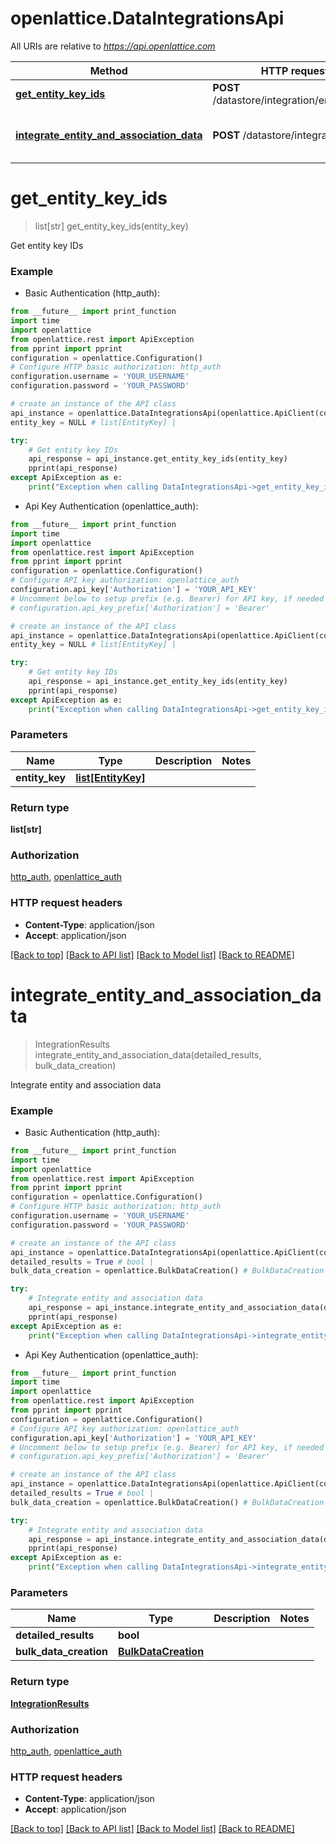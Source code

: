 # openlattice.DataIntegrationsApi

All URIs are relative to *https://api.openlattice.com*

Method | HTTP request | Description
------------- | ------------- | -------------
[**get_entity_key_ids**](DataIntegrationsApi.md#get_entity_key_ids) | **POST** /datastore/integration/entityKeyIds | Get entity key IDs
[**integrate_entity_and_association_data**](DataIntegrationsApi.md#integrate_entity_and_association_data) | **POST** /datastore/integration | Integrate entity and association data


# **get_entity_key_ids**
> list[str] get_entity_key_ids(entity_key)

Get entity key IDs

### Example

* Basic Authentication (http_auth): 
```python
from __future__ import print_function
import time
import openlattice
from openlattice.rest import ApiException
from pprint import pprint
configuration = openlattice.Configuration()
# Configure HTTP basic authorization: http_auth
configuration.username = 'YOUR_USERNAME'
configuration.password = 'YOUR_PASSWORD'

# create an instance of the API class
api_instance = openlattice.DataIntegrationsApi(openlattice.ApiClient(configuration))
entity_key = NULL # list[EntityKey] | 

try:
    # Get entity key IDs
    api_response = api_instance.get_entity_key_ids(entity_key)
    pprint(api_response)
except ApiException as e:
    print("Exception when calling DataIntegrationsApi->get_entity_key_ids: %s\n" % e)
```


* Api Key Authentication (openlattice_auth): 
```python
from __future__ import print_function
import time
import openlattice
from openlattice.rest import ApiException
from pprint import pprint
configuration = openlattice.Configuration()
# Configure API key authorization: openlattice_auth
configuration.api_key['Authorization'] = 'YOUR_API_KEY'
# Uncomment below to setup prefix (e.g. Bearer) for API key, if needed
# configuration.api_key_prefix['Authorization'] = 'Bearer'

# create an instance of the API class
api_instance = openlattice.DataIntegrationsApi(openlattice.ApiClient(configuration))
entity_key = NULL # list[EntityKey] | 

try:
    # Get entity key IDs
    api_response = api_instance.get_entity_key_ids(entity_key)
    pprint(api_response)
except ApiException as e:
    print("Exception when calling DataIntegrationsApi->get_entity_key_ids: %s\n" % e)
```

### Parameters

Name | Type | Description  | Notes
------------- | ------------- | ------------- | -------------
 **entity_key** | [**list[EntityKey]**](list.md)|  | 

### Return type

**list[str]**

### Authorization

[http_auth](../README.md#http_auth), [openlattice_auth](../README.md#openlattice_auth)

### HTTP request headers

 - **Content-Type**: application/json
 - **Accept**: application/json

[[Back to top]](#) [[Back to API list]](../README.md#documentation-for-api-endpoints) [[Back to Model list]](../README.md#documentation-for-models) [[Back to README]](../README.md)

# **integrate_entity_and_association_data**
> IntegrationResults integrate_entity_and_association_data(detailed_results, bulk_data_creation)

Integrate entity and association data

### Example

* Basic Authentication (http_auth): 
```python
from __future__ import print_function
import time
import openlattice
from openlattice.rest import ApiException
from pprint import pprint
configuration = openlattice.Configuration()
# Configure HTTP basic authorization: http_auth
configuration.username = 'YOUR_USERNAME'
configuration.password = 'YOUR_PASSWORD'

# create an instance of the API class
api_instance = openlattice.DataIntegrationsApi(openlattice.ApiClient(configuration))
detailed_results = True # bool | 
bulk_data_creation = openlattice.BulkDataCreation() # BulkDataCreation | 

try:
    # Integrate entity and association data
    api_response = api_instance.integrate_entity_and_association_data(detailed_results, bulk_data_creation)
    pprint(api_response)
except ApiException as e:
    print("Exception when calling DataIntegrationsApi->integrate_entity_and_association_data: %s\n" % e)
```


* Api Key Authentication (openlattice_auth): 
```python
from __future__ import print_function
import time
import openlattice
from openlattice.rest import ApiException
from pprint import pprint
configuration = openlattice.Configuration()
# Configure API key authorization: openlattice_auth
configuration.api_key['Authorization'] = 'YOUR_API_KEY'
# Uncomment below to setup prefix (e.g. Bearer) for API key, if needed
# configuration.api_key_prefix['Authorization'] = 'Bearer'

# create an instance of the API class
api_instance = openlattice.DataIntegrationsApi(openlattice.ApiClient(configuration))
detailed_results = True # bool | 
bulk_data_creation = openlattice.BulkDataCreation() # BulkDataCreation | 

try:
    # Integrate entity and association data
    api_response = api_instance.integrate_entity_and_association_data(detailed_results, bulk_data_creation)
    pprint(api_response)
except ApiException as e:
    print("Exception when calling DataIntegrationsApi->integrate_entity_and_association_data: %s\n" % e)
```

### Parameters

Name | Type | Description  | Notes
------------- | ------------- | ------------- | -------------
 **detailed_results** | **bool**|  | 
 **bulk_data_creation** | [**BulkDataCreation**](BulkDataCreation.md)|  | 

### Return type

[**IntegrationResults**](IntegrationResults.md)

### Authorization

[http_auth](../README.md#http_auth), [openlattice_auth](../README.md#openlattice_auth)

### HTTP request headers

 - **Content-Type**: application/json
 - **Accept**: application/json

[[Back to top]](#) [[Back to API list]](../README.md#documentation-for-api-endpoints) [[Back to Model list]](../README.md#documentation-for-models) [[Back to README]](../README.md)

